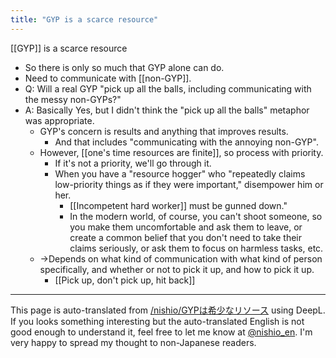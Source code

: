 ```yaml
---
title: "GYP is a scarce resource"
---
```


[[GYP]] is a scarce resource
- So there is only so much that GYP alone can do.
- Need to communicate with [[non-GYP]].
- Q: Will a real GYP "pick up all the balls, including communicating with the messy non-GYPs?"
- A: Basically Yes, but I didn't think the "pick up all the balls" metaphor was appropriate.
    - GYP's concern is results and anything that improves results.
        - And that includes "communicating with the annoying non-GYP".
    - However, [[one's time resources are finite]], so process with priority.
        - If it's not a priority, we'll go through it.
        - When you have a "resource hogger" who "repeatedly claims low-priority things as if they were important," disempower him or her.
            - [[Incompetent hard worker]] must be gunned down."
            - In the modern world, of course, you can't shoot someone, so you make them uncomfortable and ask them to leave, or create a common belief that you don't need to take their claims seriously, or ask them to focus on harmless tasks, etc.
    - →Depends on what kind of communication with what kind of person specifically, and whether or not to pick it up, and how to pick it up.
        - [[Pick up, don't pick up, hit back]]

---
This page is auto-translated from [/nishio/GYPは希少なリソース](https://scrapbox.io/nishio/GYPは希少なリソース) using DeepL. If you looks something interesting but the auto-translated English is not good enough to understand it, feel free to let me know at [@nishio_en](https://twitter.com/nishio_en). I'm very happy to spread my thought to non-Japanese readers.